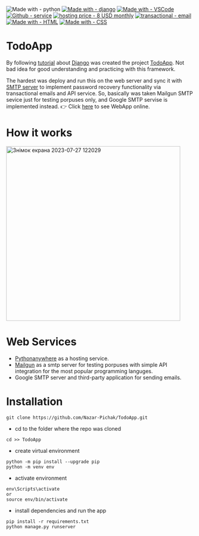 ![Made with - python](https://img.shields.io/static/v1?label=Made+with&message=python&color=darkgreen&logo=python&logoColor=green)
[![Made with - django](https://img.shields.io/badge/Made_with-django-2ea44f?logo=django&logoColor=green)](https://www.djangoproject.com/start/)
[![Made with - VSCode](https://img.shields.io/static/v1?label=Made+with&message=VSCode&color=blue&logo=Visual+Studio+Code&logoColor=blue)](https://code.visualstudio.com/)
[![Github - service](https://img.shields.io/static/v1?label=Github&message=service&color=black&logo=github&logoColor=black)](https://github.com/)
[![hosting price - 8 USD monthly](https://img.shields.io/static/v1?label=hosting+price&message=8+USD+monthly&color=2ea44f&logo=pythonanywhere)](https://)
[![transactional - email](https://img.shields.io/static/v1?label=transactional&message=email&color=2ea44f&logo=mailgun)](https://www.mailgun.com/)
[![Made with - HTML](https://img.shields.io/static/v1?label=Made+with&message=HTML&color=orange&logo=html5&logoColor=orange)](https://developer.mozilla.org/en-US/docs/Web/HTML)
[![Made with - CSS](https://img.shields.io/static/v1?label=Made+with&message=CSS&color=blue&logo=CSS3&logoColor=blue)](https://developer.mozilla.org/en-US/docs/Web/CSS)
# TodoApp

By following [tutorial](https://www.pythontutorial.net/django-tutorial/) about [Django](https://www.djangoproject.com/start/) was created the project [TodoApp](http://todoapp-nazar2022.pythonanywhere.com/).
Not bad idea for good understanding and practicing with this framework.

The hardest was deploy and run this on the web server and sync it with [SMTP server](https://www.techtarget.com/whatis/definition/SMTP-Simple-Mail-Transfer-Protocol) to implement password recovery functionality via transactional emails and API service.
So, basically was taken Mailgun SMTP sevice just for testing porpuses only, and Google SMTP servise is implemented instead. 
👉 Click [here](http://todoapp-nazar2022.pythonanywhere.com/) to see WebApp online.

# How it works

<img width="467" alt="Знімок екрана 2023-07-27 122029" src="https://github.com/Nazar-Pichak/TodoApp/assets/103797791/ef7210be-3f8d-4705-a256-ffff5436d485">

# Web Services

- [Pythonanywhere](https://www.pythonanywhere.com/) as a hosting service.
- [Mailgun](https://www.mailgun.com/) as a smtp server for testing porpuses with simple API integration for the most popular programming languges.
- Google SMTP server and third-party application for sending emails.

# Installation

```
git clone https://github.com/Nazar-Pichak/TodoApp.git

```
- cd to the folder where the repo was cloned

```
cd >> TodoApp
```
- create virtual environment

```
python -m pip install --upgrade pip
python -m venv env
```
- activate environment

```
env\Scripts\activate
or
source env/bin/activate
```

- install dependencies and run the app

```
pip install -r requirements.txt
python manage.py runserver
```
